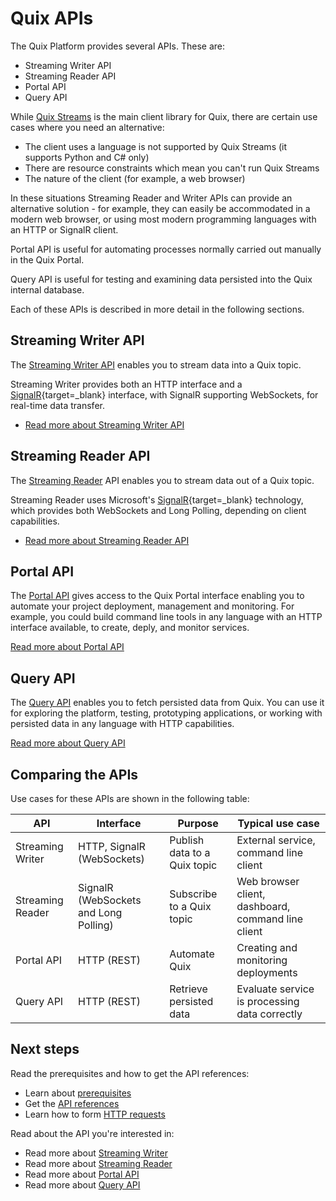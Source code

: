 # Quix APIs

The Quix Platform provides several APIs. These are:

* Streaming Writer API
* Streaming Reader API
* Portal API
* Query API

While [Quix Streams](../client-library-intro.md) is the main client library for Quix, there are certain use cases where you need an alternative:

* The client uses a language is not supported by Quix Streams (it supports Python and C# only)
* There are resource constraints which mean you can't run Quix Streams
* The nature of the client (for example, a web browser)

In these situations Streaming Reader and Writer APIs can provide an alternative solution - for example, they can easily be accommodated in a modern web browser, or using most modern programming languages with an HTTP or SignalR client. 

Portal API is useful for automating processes normally carried out manually in the Quix Portal.

Query API is useful for testing and examining data persisted into the Quix internal database.

Each of these APIs is described in more detail in the following sections.

## Streaming Writer API

The [Streaming Writer API](./streaming-writer-api/index.md) enables you to stream data into a Quix topic. 

Streaming Writer provides both an HTTP interface and a [SignalR](https://learn.microsoft.com/en-us/aspnet/signalr/overview/getting-started/introduction-to-signalr){target=_blank} interface, with SignalR supporting WebSockets, for real-time data transfer.

* [Read more about Streaming Writer API](./streaming-writer-api/index.md)

## Streaming Reader API

The [Streaming Reader](./streaming-reader-api/index.md) API enables you to stream data out of a Quix topic. 

Streaming Reader uses Microsoft's [SignalR](https://learn.microsoft.com/en-us/aspnet/signalr/overview/getting-started/introduction-to-signalr){target=_blank} technology, which provides both WebSockets and Long Polling, depending on client capabilities.

* [Read more about Streaming Reader API](./streaming-reader-api/index.md)

## Portal API

The [Portal API](portal-api/index.md) gives access to the Quix Portal interface enabling you to automate your project deployment, management and monitoring. For example, you could build command line tools in any language with an HTTP interface available, to create, deply, and monitor services.

[Read more about Portal API](portal-api/index.md)

## Query API

The [Query API](query-api/index.md) enables you to fetch persisted data from Quix. You can use it for exploring the platform, testing, prototyping applications, or working with persisted data in any language with HTTP capabilities.

[Read more about Query API](query-api/index.md)

## Comparing the APIs

Use cases for these APIs are shown in the following table:

| API | Interface | Purpose | Typical use case |
|---|---|---|---|
| Streaming Writer | HTTP, SignalR (WebSockets) | Publish data to a Quix topic | External service, command line client |
| Streaming Reader | SignalR (WebSockets and Long Polling)| Subscribe to a Quix topic | Web browser client, dashboard, command line client |
| Portal API | HTTP (REST)| Automate Quix | Creating and monitoring deployments |
| Query API | HTTP (REST) | Retrieve persisted data | Evaluate service is processing data correctly |

## Next steps

Read the prerequisites and how to get the API references: 

* Learn about [prerequisites](prerequisites.md)
* Get the [API references](api-references.md)
* Learn how to form [HTTP requests](http-requests.md)

Read about the API you're interested in:

* Read more about [Streaming Writer](./streaming-writer-api/index.md)
* Read more about [Streaming Reader](./streaming-reader-api/index.md)
* Read more about [Portal API](./portal-api/index.md)
* Read more about [Query API](./query-api/index.md)
